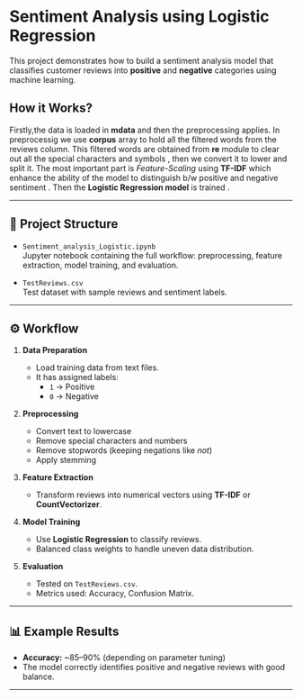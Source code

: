 # Sentiment Analysis using Logistic Regression

This project demonstrates how to build a sentiment analysis model that classifies customer reviews into **positive** and **negative** categories using machine learning.

## How it Works?
  Firstly,the data is loaded in **mdata** and then the preprocessing applies. In preprocessig we use **corpus** array to hold all the filtered words from the reviews column.
  This filtered words are obtained from **re** module to clear out all the special characters and symbols , then we convert it to lower and split it. The most important part is      _Feature-Scaling_ using **TF-IDF** which enhance the ability of the model to distinguish b/w positive and negative sentiment . Then the **Logistic Regression model** is trained .
  

---

## 📂 Project Structure

- `Sentiment_analysis_Logistic.ipynb`  
  Jupyter notebook containing the full workflow: preprocessing, feature extraction, model training, and evaluation.

- `TestReviews.csv`  
  Test dataset with sample reviews and sentiment labels.

---

## ⚙️ Workflow

1. **Data Preparation**
   - Load training data from text files.
   - It has assigned labels:  
     - `1` → Positive  
     - `0` → Negative  

2. **Preprocessing**
   - Convert text to lowercase  
   - Remove special characters and numbers  
   - Remove stopwords (keeping negations like *not*)  
   - Apply stemming  

3. **Feature Extraction**
   - Transform reviews into numerical vectors using **TF-IDF** or **CountVectorizer**.  

4. **Model Training**
   - Use **Logistic Regression** to classify reviews.  
   - Balanced class weights to handle uneven data distribution.  

5. **Evaluation**
   - Tested on `TestReviews.csv`.  
   - Metrics used: Accuracy, Confusion Matrix.  

---

## 📊 Example Results

- **Accuracy:** ~85–90% (depending on parameter tuning)  
- The model correctly identifies positive and negative reviews with good balance.  

---

